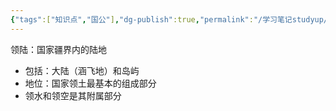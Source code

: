 ```yaml
---
{"tags":["知识点","国公"],"dg-publish":true,"permalink":"/学习笔记studyup/国际公法/领陆/","dgPassFrontmatter":true,"created":"2024-11-08T15:11:02.816+08:00","updated":"2024-11-08T15:13:29.282+08:00"}
---
```


领陆：国家疆界内的陆地
- 包括：大陆（涵飞地）和岛屿
- 地位：国家领土最基本的组成部分
- 领水和领空是其附属部分